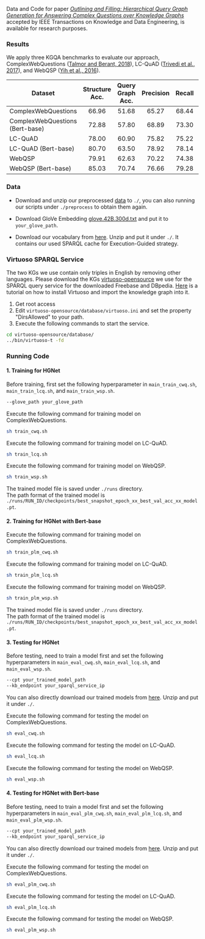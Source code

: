 Data and Code for paper [*Outlining and Filling: Hierarchical Query Graph Generation for Answering Complex Questions over Knowledge Graphs*](https://arxiv.org/abs/2111.00732) accepted by IEEE Transactions on Knowledge and Data Engineering, is available for research purposes.

### Results
We apply three KGQA benchmarks to evaluate our approach, ComplexWebQuestions ([Talmor and Berant, 2018](https://aclanthology.org/N18-1059.pdf)), LC-QuAD ([Trivedi et al., 2017](https://link.springer.com/chapter/10.1007/978-3-319-68204-4_22)), and WebQSP ([Yih et al., 2016](https://aclanthology.org/P16-2033/)).

| **Dataset**         | Structure Acc. | Query Graph Acc.|  Precision | Recall | F1-score | Hit@1 |
| ------------------- | :------------: | :-------------: | :--------: | :----: | :------: | :---: |
|ComplexWebQuestions  |  66.96         | 51.68           | 65.27      | 68.44  |  64.95   | 65.25 |
|ComplexWebQuestions (Bert-base)  |  72.88        | 57.80           | 68.89      | 73.30  |  68.88   | 68.80 |
|LC-QuAD              |  78.00         | 60.90           | 75.82      | 75.22  |  75.10   | 76.00 |
|LC-QuAD (Bert-base)          |  80.70         | 63.50           | 78.92      | 78.14  |  78.13   | 78.70 |
|WebQSP               |  79.91         | 62.63           | 70.22      | 74.38  |  70.61   | 70.37 |
|WebQSP (Bert-base)              |  85.03         | 70.74           | 76.66      | 79.28  |  76.62   | 76.92 |




### Data
* Download and unzip our preprocessed [data](https://1drv.ms/u/s!AjOOZxoN9FBQgQ5zAKdzO06ghJlP?e=55zjJk) to `./`, you can also running our scripts under `./preprocess` to obtain them again.

* Download GloVe Embedding [glove.42B.300d.txt](http://nlp.stanford.edu/data/glove.42B.300d.zip) and put it to `your_glove_path`.

* Download our vocabulary from [here](https://1drv.ms/u/s!AjOOZxoN9FBQgRDYhbh2oqsctjKS?e=mIFSdo). Unzip and put it under `./`. It contains our used SPARQL cache for Execution-Guided strategy.

### Virtuoso SPARQL Service

The two KGs we use contain only triples in English by removing other languages.
Please download the KGs [virtuoso-opensource](https://1drv.ms/u/s!AjOOZxoN9FBQgRH2uV57RSk5OF6q?e=ZmfshZ) we use for the SPARQL query service for the downloaded Freebase and DBpedia.
[Here](https://joernhees.de/blog/2015/11/23/setting-up-a-linked-data-mirror-from-rdf-dumps-dbpedia-2015-04-freebase-wikidata-linkedgeodata-with-virtuoso-7-2-1-and-docker-optional/) is a tutorial on how to install Virtuoso and import the knowledge graph into it. 

1. Get root access
2. Edit `virtuoso-opensource/database/virtuoso.ini` and set the property "DirsAllowed" to your path.
3. Execute the following commands to start the service.
```bash
cd virtuoso-opensource/database/
../bin/virtuoso-t -fd
```

### Running Code

#### 1. Training for HGNet
Before training, first set the following hyperparameter in `main_train_cwq.sh`, `main_train_lcq.sh`, and `main_train_wsp.sh`.
```bash
--glove_path your_glove_path
```

Execute the following command for training model on ComplexWebQuestions.
```bash
sh train_cwq.sh
```
Execute the following command for training model on LC-QuAD.
```bash
sh train_lcq.sh
```
Execute the following command for training model on WebQSP.
```bash
sh train_wsp.sh
```
The trained model file is saved under `./runs` directory.  
The path format of the trained model is `./runs/RUN_ID/checkpoints/best_snapshot_epoch_xx_best_val_acc_xx_model.pt`.

#### 2. Training for HGNet with Bert-base

Execute the following command for training model on ComplexWebQuestions.
```bash
sh train_plm_cwq.sh
```
Execute the following command for training model on LC-QuAD.
```bash
sh train_plm_lcq.sh
```
Execute the following command for training model on WebQSP.
```bash
sh train_plm_wsp.sh
```
The trained model file is saved under `./runs` directory.  
The path format of the trained model is `./runs/RUN_ID/checkpoints/best_snapshot_epoch_xx_best_val_acc_xx_model.pt`.

#### 3. Testing for HGNet
Before testing, need to train a model first and set the following hyperparameters in `main_eval_cwq.sh`, `main_eval_lcq.sh`, and `main_eval_wsp.sh`.
```bash
--cpt your_trained_model_path
--kb_endpoint your_sparql_service_ip
```
You can also directly download our trained models from [here](https://1drv.ms/u/s!AjOOZxoN9FBQgRK8L4fz-TIbKew2?e=2Wh0oz). Unzip and put it under `./`.

Execute the following command for testing the model on ComplexWebQuestions.
```bash
sh eval_cwq.sh
```
Execute the following command for testing the model on 
LC-QuAD.
```bash
sh eval_lcq.sh
```
Execute the following command for testing the model on WebQSP.
```bash
sh eval_wsp.sh
```

#### 4. Testing for HGNet with Bert-base
Before testing, need to train a model first and set the following hyperparameters in `main_eval_plm_cwq.sh`, `main_eval_plm_lcq.sh`, and `main_eval_plm_wsp.sh`.
```bash
--cpt your_trained_model_path
--kb_endpoint your_sparql_service_ip
```
You can also directly download our trained models from [here](https://1drv.ms/u/s!AjOOZxoN9FBQgRK8L4fz-TIbKew2?e=2Wh0oz). Unzip and put it under `./`.

Execute the following command for testing the model on ComplexWebQuestions.
```bash
sh eval_plm_cwq.sh
```
Execute the following command for testing the model on 
LC-QuAD.
```bash
sh eval_plm_lcq.sh
```
Execute the following command for testing the model on WebQSP.
```bash
sh eval_plm_wsp.sh
```
